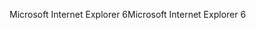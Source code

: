 <span data-ttu-id="148e3-101">Microsoft Internet Explorer 6</span><span class="sxs-lookup"><span data-stu-id="148e3-101">Microsoft Internet Explorer 6</span></span>